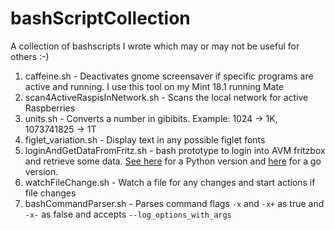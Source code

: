 # bashScriptCollection
A collection of bashscripts I wrote which may or may not be useful for others :-)

1. caffeine.sh - Deactivates gnome screensaver if specific programs are active and running. I use this tool on my Mint 18.1 running Mate
2. scan4ActiveRaspisInNetwork.sh - Scans the local network for active Raspberries
3. units.sh - Converts a number in gibibits. Example: 1024 -> 1K, 1073741825 -> 1T
4. figlet_variation.sh - Display text in any possible figlet fonts
5. loginAndGetDataFromFritz.sh - bash prototype to login into AVM fritzbox and retrieve some data. [See here](https://github.com/framps/pythonScriptCollection) for a Python version and [here](https://github.com/framps/golang_tutorial/tree/master/loginFritz) for a go version.
6. watchFileChange.sh - Watch a file for any changes and start actions if file changes
7. bashCommandParser.sh - Parses command flags `-x` and `-x+` as true and `-x-` as false and accepts `--log_options_with_args`
